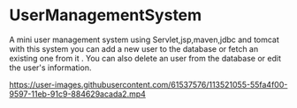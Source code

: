 # UserManagementSystem
A mini user management system using Servlet,jsp,maven,jdbc and tomcat 
with this system you can add a new user to the database or fetch an existing one from it .
You can also delete an user from the database or edit the user's information.


https://user-images.githubusercontent.com/61537576/113521055-55fa4f00-9597-11eb-91c9-884629acada2.mp4


